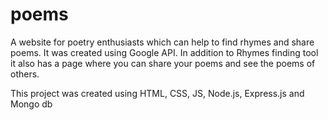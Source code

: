 # poems
A website for poetry enthusiasts which can help to find rhymes and share poems. It was created using Google API.
In addition to Rhymes finding tool it also has a page where you can share your poems and see the poems of others.

This project was created using HTML, CSS, JS, Node.js, Express.js and Mongo db
